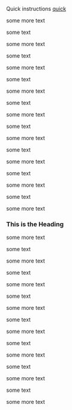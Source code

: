 Quick instructions [quick](#quick)

some more text

some text

some more text

some text

some more text

some text

some more text

some text

some more text

some text

some more text

some text

some more text

some text

some more text

some text

some more text

### <a>This is the Heading</a>

some more text

some text

some more text

some text

some more text

some text

some more text

some text

some more text

some text

some more text

some text

some more text

some text

some more text
